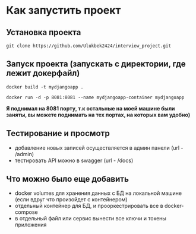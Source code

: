 # Как запустить проект

## Установка проекта
<pre><code>git clone https://github.com/Ulukbek2424/interview_project.git</code></pre>

## Запуск проекта (запускать с директории, где лежит докерфайл)
<pre><code>docker build -t mydjangoapp .</code></pre>
<pre><code>docker run -d -p 8081:8081 --name mydjangoapp-container mydjangoapp</code></pre>
**Я поднимал на 8081 порту, т.к остальные на моей машине были заняты, вы можете поднимать на тех портах, на которых вам удобно)**

## Тестирование и просмотр 
- добавление новых записей осуществляется в админ панели (url - /admin)
- тестировать API можно в swagger (url - /docs)

## Что можно было еще добавить
- docker volumes для хранения данных с БД на локальной машине (если вдруг что произойдет с контейнером)
- отдельный контейнер для БД, и прооркестрировать все в docker-compose
- в отдельный файл или сервис вынести все ключи и токены приложения
